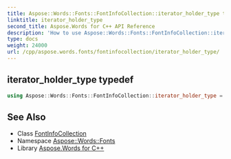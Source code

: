 ```yaml
---
title: Aspose::Words::Fonts::FontInfoCollection::iterator_holder_type typedef
linktitle: iterator_holder_type
second_title: Aspose.Words for C++ API Reference
description: 'How to use Aspose::Words::Fonts::FontInfoCollection::iterator_holder_type typedef of Aspose::Words::Fonts::FontInfoCollection class in C++.'
type: docs
weight: 24000
url: /cpp/aspose.words.fonts/fontinfocollection/iterator_holder_type/
---
```

## iterator_holder_type typedef




```cpp
using Aspose::Words::Fonts::FontInfoCollection::iterator_holder_type =  System::Collections::Generic::List<System::SharedPtr<Aspose::Words::Fonts::FontInfo> >
```

## See Also

* Class [FontInfoCollection](../)
* Namespace [Aspose::Words::Fonts](../../)
* Library [Aspose.Words for C++](../../../)
